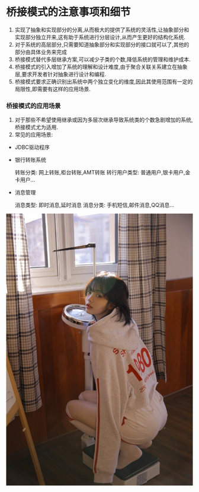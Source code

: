 # 桥接模式的注意事项和细节

1. 实现了抽象和实现部分的分离,从而极大的提供了系统的灵活性,让抽象部分和实现部分独立开来,这有助于系统进行分层设计,从而产生更好的结构化系统.
2. 对于系统的高层部分,只需要知道抽象部分和实现部分的接口就可以了,其他的部分由具体业务来完成
3. 桥接模式替代多层继承方案,可以减少子类的个数,降低系统的管理和维护成本.
4. 桥接模式的引入增加了系统的理解和设计难度,由于聚合关联关系建立在抽象层,要求开发者针对抽象进行设计和编程.
5. 桥接模式要求正确识别出系统中两个独立变化的维度,因此其使用范围有一定的局限性,即需要有这样的应用场景.


### 桥接模式的应用场景

1. 对于那些不希望使用继承或因为多层次继承导致系统类的个数急剧增加的系统,桥接模式尤为适用.
2. 常见的应用场景:
- JDBC驱动程序
- 银行转账系统

    转账分类: 网上转账,柜台转账,AMT转账
    转行用户类型: 普通用户,银卡用户,金卡用户...
- 消息管理

    消息类型: 即时消息,延时消息
    消息分类: 手机短信,邮件消息,QQ消息...    
    
    

![](./img/meizi10.jpg)
    
